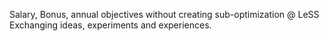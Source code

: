 Salary, Bonus, annual objectives without creating sub-optimization @ LeSS
Exchanging ideas, experiments and experiences.